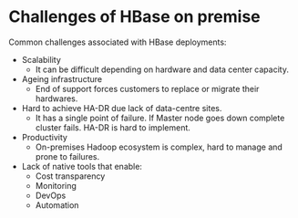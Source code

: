 # Challenges of HBase on premise  

Common challenges associated with HBase deployments:

* Scalability
  * It can be difficult depending on hardware and data center capacity.
* Ageing infrastructure
  * End of support forces customers to replace or migrate their hardwares.
* Hard to achieve HA-DR due lack of data-centre sites.
  * It has a single point of failure. If Master node goes down complete cluster fails. HA-DR is hard to implement.
* Productivity
  * On-premises Hadoop ecosystem is complex, hard to manage and prone to failures.
* Lack of native tools that enable:  
  * Cost transparency
  * Monitoring
  * DevOps
  * Automation
